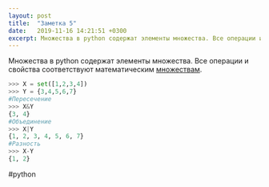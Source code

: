 ```yaml
---
layout: post
title:  "Заметка 5"
date:   2019-11-16 14:21:51 +0300
excerpt: Множества в python содержат элементы множества. Все операции и свойства соответствуют математическим множествам.
---
```


Множества в python содержат элементы множества. Все операции и свойства соответствуют математическим [множествам](https://ru.wikipedia.org/wiki/Множество). 
```python
>>> X = set([1,2,3,4])
>>> Y = {3,4,5,6,7}
#Пересечение
>>> X&Y
{3, 4}
#Объединение
>>> X|Y
{1, 2, 3, 4, 5, 6, 7}
#Разность
>>> X-Y
{1, 2}

```
#python 
